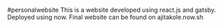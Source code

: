 #personalwebsite
This is a website developed using react.js and gatsby. Deployed using now.
Final website can be found on ajitakole.now.sh